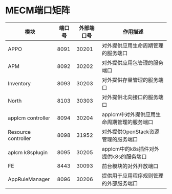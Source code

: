 MECM端口矩阵
==============
|模块|端口号|外部端口号|作用描述|
|---|---|---|---|
|APPO|8091|30201|对外提供应用生命周期管理的服务端口|
|APM|8092|30202|对外提供应用包管理的服务端口|
|Inventory|8093|30203|对外提供存量管理的服务端口|
|North|8103|30303|对外提供北向接口的服务端口|
|applcm controller| 8094|30204|applcm中对外提供应用生命周期管理的服务端口|
|Resource controller| 8098|31952|对外提供OpenStack资源管理的服务端口|
|aplcm k8splugin|8095|30205|applcm中的k8s插件对外提供k8s的服务端口|
|FE|8443|30093|前台模块的对外开放端口|
|AppRuleManager|8096|30206|提供用于应用程序规则管理的外部服务端口|